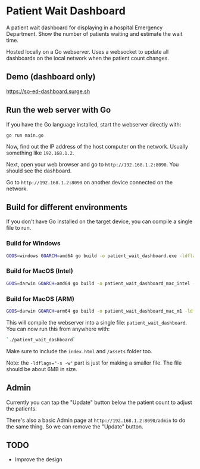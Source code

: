 # Patient Wait Dashboard

A patient wait dashboard for displaying in a hospital Emergency Department. Show the number of patients waiting and estimate the wait time.

Hosted locally on a Go webserver. Uses a websocket to update all dashboards on the local network when the patient count changes.

## Demo (dashboard only)

https://so-ed-dashboard.surge.sh

## Run the web server with Go

If you have the Go language installed, start the webserver directly with:

```
go run main.go
```

Now, find out the IP address of the host computer on the network. Usually something like `192.168.1.2`.

Next, open your web browser and go to `http://192.168.1.2:8090`. You should see the dashboard.

Go to `http://192.168.1.2:8090` on another device connected on the network.

## Build for different environments

If you don't have Go installed on the target device, you can compile a single file to run.

### Build for Windows

```bash
GOOS=windows GOARCH=amd64 go build -o patient_wait_dashboard.exe -ldflags="-s -w"
```

### Build for MacOS (Intel)

```bash
GOOS=darwin GOARCH=amd64 go build -o patient_wait_dashboard_mac_intel -ldflags="-s -w"
```

### Build for MacOS (ARM)

```bash
GOOS=darwin GOARCH=arm64 go build -o patient_wait_dashboard_mac_m1 -ldflags="-s -w"
```

This will compile the webserver into a single file: `patient_wait_dashboard`. You can now run this from anywhere with:

```bash
`./patient_wait_dashboard`
```

Make sure to include the `index.html` and `/assets` folder too.

Note: the `-ldflags="-s -w"` part is just for making a smaller file. The file should be about 6MB in size.

## Admin

Currently you can tap the "Update" button below the patient count to adjust the patients.

There's also a basic Admin page at `http://192.168.1.2:8090/admin` to do the same thing. So we can remove the "Update" button.

## TODO

- Improve the design
